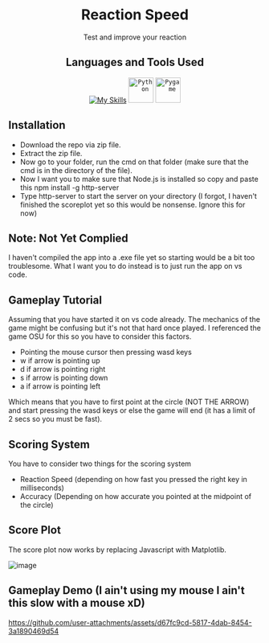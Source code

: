 <div align="center">

# Reaction Speed

Test and improve your reaction
  
</div>

<div align="center">

## Languages and Tools Used
  
</div>

<div align="center">

 [![My Skills](https://skillicons.dev/icons?i=html,js)](https://skillicons.dev)
	<code><img width="50" src="https://user-images.githubusercontent.com/25181517/183423507-c056a6f9-1ba8-4312-a350-19bcbc5a8697.png" alt="Python" title="Python"/></code>
	<code><img width="50" src="https://github.com/marwin1991/profile-technology-icons/assets/76012086/cbaed680-d3a4-4693-9de6-23cdf5345928" alt="Pygame" title="Pygame"/></code>

</div>



## Installation
* Download the repo via zip file.
* Extract the zip file.
* Now go to your folder, run the cmd on that folder (make sure that the cmd is in the directory of the file).
* Now I want you to make sure that Node.js is installed so copy and paste this npm install -g http-server
* Type http-server to start the server on your directory (I forgot, I haven't finished the scoreplot yet so this would be nonsense. Ignore this for now)


## Note: Not Yet Complied

I haven't compiled the app into a .exe file yet so starting would be a bit too troublesome. What I want you to do instead is to just run the app on vs code.

## Gameplay Tutorial

Assuming that you have started it on vs code already. The mechanics of the game might be confusing but it's not that hard once played. I referenced the game OSU for this so you have to consider this factors.

* Pointing the mouse cursor then pressing wasd keys
* w if arrow is pointing up
* d if arrow is pointing right
* s if arrow is pointing down
* a if arrow is pointing left

Which means that you have to first point at the circle (NOT THE ARROW) and start pressing the wasd keys or else the game will end (it has a limit of 2 secs so you must be fast).

## Scoring System

You have to consider two things for the scoring system
* Reaction Speed (depending on how fast you pressed the right key in milliseconds)
* Accuracy (Depending on how accurate you pointed at the midpoint of the circle)

## Score Plot 

The score plot now works by replacing Javascript with Matplotlib.

![image](https://github.com/user-attachments/assets/f3dee763-7b89-4dd7-8b49-f50bbdd2c2a4)

## Gameplay Demo (I ain't using my mouse I ain't this slow with a mouse xD)

https://github.com/user-attachments/assets/d67fc9cd-5817-4dab-8454-3a1890469d54




